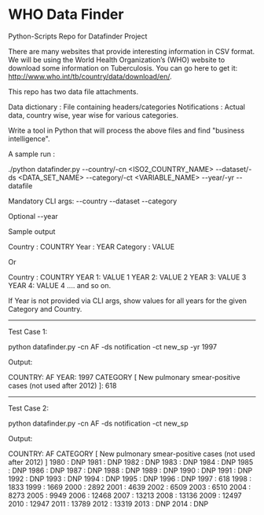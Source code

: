 # WHO Data Finder

Python-Scripts Repo for Datafinder Project

There are many websites that provide interesting information in CSV format. We will be using the World Health Organization’s (WHO) website to download some information on Tuberculosis. You can go here to get it: http://www.who.int/tb/country/data/download/en/.

This repo has two data file attachments.

Data dictionary : File containing headers/categories
Notifications : Actual data, country wise, year wise for various categories. 

Write a tool in Python that will process the above files and find "business intelligence".

A sample run :

./python datafinder.py --country/-cn <ISO2_COUNTRY_NAME> --dataset/-ds <DATA_SET_NAME> --category/-ct <VARIABLE_NAME> --year/-yr <YEAR> --datafile <DATAFILE>

Mandatory CLI args:
--country
--dataset
--category

Optional
--year

Sample output

Country : COUNTRY
Year : YEAR
Category : VALUE

Or

Country : COUNTRY
YEAR 1: VALUE 1
YEAR 2: VALUE 2
YEAR 3: VALUE 3
YEAR 4: VALUE 4
.... and so on.

If Year is not provided via CLI args, show values for all years for the given Category and Country.

************************************

Test Case 1:

 python datafinder.py -cn AF -ds notification -ct new_sp -yr 1997

Output:

 COUNTRY: AF
 YEAR: 1997
 CATEGORY [ New pulmonary smear-positive cases (not used after 2012) ]: 618

************************************

Test Case 2:

 python datafinder.py -cn AF -ds notification -ct new_sp

Output:

 COUNTRY: AF
 CATEGORY [ New pulmonary smear-positive cases (not used after 2012) ]
 1980 : DNP
 1981 : DNP
 1982 : DNP
 1983 : DNP
 1984 : DNP
 1985 : DNP
 1986 : DNP
 1987 : DNP
 1988 : DNP
 1989 : DNP
 1990 : DNP
 1991 : DNP
 1992 : DNP
 1993 : DNP
 1994 : DNP
 1995 : DNP
 1996 : DNP
 1997 : 618
 1998 : 1833
 1999 : 1669
 2000 : 2892
 2001 : 4639
 2002 : 6509
 2003 : 6510
 2004 : 8273
 2005 : 9949
 2006 : 12468
 2007 : 13213
 2008 : 13136
 2009 : 12497
 2010 : 12947
 2011 : 13789
 2012 : 13319
 2013 : DNP
 2014 : DNP

